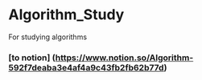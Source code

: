 # Algorithm_Study
For studying algorithms

### [to notion] (https://www.notion.so/Algorithm-592f7deaba3e4af4a9c43fb2fb62b77d)
